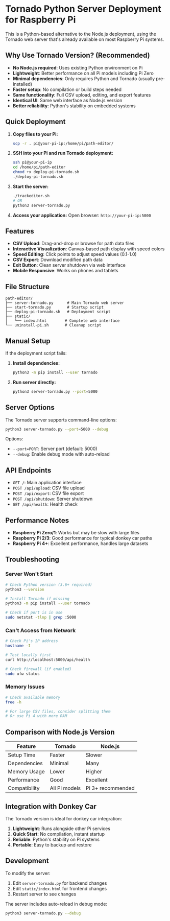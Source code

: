 # Tornado Python Server Deployment for Raspberry Pi

This is a Python-based alternative to the Node.js deployment, using the Tornado web server that's already available on most Raspberry Pi systems.

## Why Use Tornado Version? (Recommended)

- **No Node.js required**: Uses existing Python environment on Pi
- **Lightweight**: Better performance on all Pi models including Pi Zero
- **Minimal dependencies**: Only requires Python and Tornado (usually pre-installed)
- **Faster setup**: No compilation or build steps needed
- **Same functionality**: Full CSV upload, editing, and export features
- **Identical UI**: Same web interface as Node.js version
- **Better reliability**: Python's stability on embedded systems

## Quick Deployment

1. **Copy files to your Pi:**
   ```bash
   scp -r . pi@your-pi-ip:/home/pi/path-editor/
   ```

2. **SSH into your Pi and run Tornado deployment:**
   ```bash
   ssh pi@your-pi-ip
   cd /home/pi/path-editor
   chmod +x deploy-pi-tornado.sh
   ./deploy-pi-tornado.sh
   ```

3. **Start the server:**
   ```bash
   ./trackeditor.sh
   # OR
   python3 server-tornado.py
   ```

4. **Access your application:**
   Open browser: `http://your-pi-ip:5000`

## Features

- **CSV Upload**: Drag-and-drop or browse for path data files
- **Interactive Visualization**: Canvas-based path display with speed colors
- **Speed Editing**: Click points to adjust speed values (0.1-1.0)
- **CSV Export**: Download modified path data
- **Exit Button**: Clean server shutdown via web interface
- **Mobile Responsive**: Works on phones and tablets

## File Structure

```
path-editor/
├── server-tornado.py      # Main Tornado web server
├── start-tornado.py       # Startup script
├── deploy-pi-tornado.sh   # Deployment script
├── static/
│   └── index.html        # Complete web interface
└── uninstall-pi.sh       # Cleanup script
```

## Manual Setup

If the deployment script fails:

1. **Install dependencies:**
   ```bash
   python3 -m pip install --user tornado
   ```

2. **Run server directly:**
   ```bash
   python3 server-tornado.py --port=5000
   ```

## Server Options

The Tornado server supports command-line options:

```bash
python3 server-tornado.py --port=5000 --debug
```

Options:
- `--port=PORT`: Server port (default: 5000)
- `--debug`: Enable debug mode with auto-reload

## API Endpoints

- `GET /`: Main application interface
- `POST /api/upload`: CSV file upload
- `POST /api/export`: CSV file export
- `POST /api/shutdown`: Server shutdown
- `GET /api/health`: Health check

## Performance Notes

- **Raspberry Pi Zero/1**: Works but may be slow with large files
- **Raspberry Pi 2/3**: Good performance for typical donkey car paths
- **Raspberry Pi 4+**: Excellent performance, handles large datasets

## Troubleshooting

### Server Won't Start
```bash
# Check Python version (3.6+ required)
python3 --version

# Install Tornado if missing
python3 -m pip install --user tornado

# Check if port is in use
sudo netstat -tlnp | grep :5000
```

### Can't Access from Network
```bash
# Check Pi's IP address
hostname -I

# Test locally first
curl http://localhost:5000/api/health

# Check firewall (if enabled)
sudo ufw status
```

### Memory Issues
```bash
# Check available memory
free -h

# For large CSV files, consider splitting them
# Or use Pi 4 with more RAM
```

## Comparison with Node.js Version

| Feature | Tornado | Node.js |
|---------|---------|---------|
| Setup Time | Faster | Slower |
| Dependencies | Minimal | Many |
| Memory Usage | Lower | Higher |
| Performance | Good | Excellent |
| Compatibility | All Pi models | Pi 3+ recommended |

## Integration with Donkey Car

The Tornado version is ideal for donkey car integration:

1. **Lightweight**: Runs alongside other Pi services
2. **Quick Start**: No compilation, instant startup
3. **Reliable**: Python's stability on Pi systems
4. **Portable**: Easy to backup and restore

## Development

To modify the server:

1. Edit `server-tornado.py` for backend changes
2. Edit `static/index.html` for frontend changes
3. Restart server to see changes

The server includes auto-reload in debug mode:
```bash
python3 server-tornado.py --debug
```